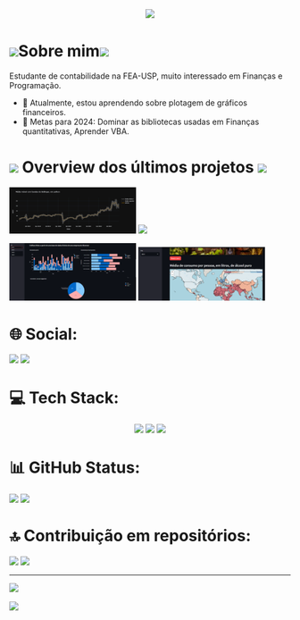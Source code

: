 <div align="center">
      <img src="https://user-images.githubusercontent.com/74038190/212284158-e840e285-664b-44d7-b79b-e264b5e54825.gif" width="400">
</div>

# <img src="https://user-images.githubusercontent.com/74038190/213866269-5d00981c-7c98-46d7-8a8e-16f462f15227.gif" width="100" />Sobre mim<img src="https://user-images.githubusercontent.com/74038190/213866269-5d00981c-7c98-46d7-8a8e-16f462f15227.gif" width="100" />
Estudante de contabilidade na FEA-USP, muito interessado em Finanças e Programação.<br>

- 🌱 Atualmente, estou aprendendo sobre plotagem de gráficos financeiros.
- 🎯 Metas para 2024: Dominar as bibliotecas usadas em Finanças quantitativas, Aprender VBA.

# <img src="https://user-images.githubusercontent.com/74038190/212284087-bbe7e430-757e-4901-90bf-4cd2ce3e1852.gif" width="30"> Overview dos últimos projetos <img src="https://user-images.githubusercontent.com/74038190/212284087-bbe7e430-757e-4901-90bf-4cd2ce3e1852.gif" width="30">

<img src="https://raw.githubusercontent.com/joseeduardo7474/Fea_dev/main/FInan%C3%A7as%20Quantitativas/Case%20dos%20macaquinhos/M%C3%A9dia%20m%C3%B3vel%20PETR3.png" width = "45%"></img>
<img src="https://raw.githubusercontent.com/joseeduardo7474/Fea_dev/main/FInan%C3%A7as%20Quantitativas/Case%20dos%20macaquinhos/candlestick%20PETR3.png" width = "45%"></img>


<img src="https://raw.githubusercontent.com/joseeduardo7474/analise-da-breja/main/Gr%C3%A1ficos.png" width = "45%"></img>
<img src="https://raw.githubusercontent.com/joseeduardo7474/analise-da-breja/main/mapa_interativo.png" width = "45%"></img>


# 🌐 Social:
[<img src="https://user-images.githubusercontent.com/74038190/235294012-0a55e343-37ad-4b0f-924f-c8431d9d2483.gif" width="50">](https://www.linkedin.com/in/jos%C3%A9-eduardo-z123/)
[<img src="https://user-images.githubusercontent.com/74038190/235294013-a33e5c43-a01c-43f6-b44d-a406d8b4ab75.gif" width="50">](https://www.instagram.com/jose_sarrico/)


# 💻 Tech Stack:
<div align="center">
      <img src="https://user-images.githubusercontent.com/74038190/212257472-08e52665-c503-4bd9-aa20-f5a4dae769b5.gif" width="100">
      <img src="https://user-images.githubusercontent.com/74038190/212257468-1e9a91f1-b626-4baa-b15d-5c385dfa7ed2.gif" width="100">
      <img src="https://user-images.githubusercontent.com/74038190/212257465-7ce8d493-cac5-494e-982a-5a9deb852c4b.gif" width="100">

</div>



# 📊 GitHub Status:
![](https://github-readme-stats.vercel.app/api?username=joseeduardo7474&theme=aura_dark&hide_border=false&include_all_commits=false&count_private=false)
<img src="https://user-images.githubusercontent.com/74038190/221352987-68da234d-4d62-4e9d-9d7f-098dc657c2dc.gif" width="260">




# 🔝 Contribuição em repositórios:
![](https://github-contributor-stats.vercel.app/api?username=joseeduardo7474&limit=5&theme=radical&combine_all_yearly_contributions=true) 
<img src="https://user-images.githubusercontent.com/74038190/229223263-cf2e4b07-2615-4f87-9c38-e37600f8381a.gif" width="200">

<img1 src="https://user-images.githubusercontent.com/74038190/221352987-68da234d-4d62-4e9d-9d7f-098dc657c2dc.gif" width="400">

---

[![](https://visitcount.itsvg.in/api?id=joseeduardo7474&icon=7&color=4)](https://visitcount.itsvg.in)


<img src="https://github.com/Anmol-Baranwal/Cool-GIFs-For-GitHub/assets/74038190/d48893bd-0757-481c-8d7e-ba3e163feae7" />
<!-- Proudly created with GPRM ( https://gprm.itsvg.in ) -->

